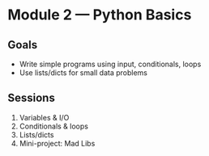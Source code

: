 # Module 2 — Python Basics

## Goals
- Write simple programs using input, conditionals, loops
- Use lists/dicts for small data problems

## Sessions
1. Variables & I/O
2. Conditionals & loops
3. Lists/dicts
4. Mini-project: Mad Libs
